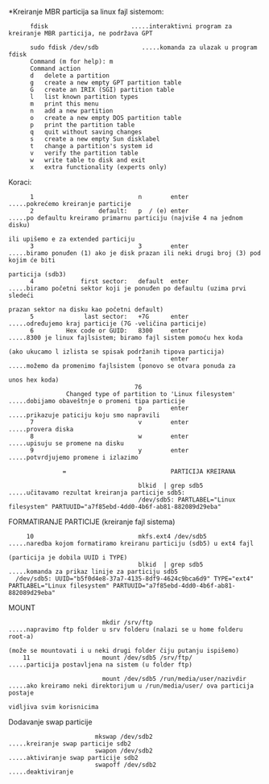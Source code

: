*Kreiranje MBR particija sa linux fajl sistemom:

          fdisk                       .....interaktivni program za kreiranje MBR particija, ne podržava GPT

          sudo fdisk /dev/sdb            .....komanda za ulazak u program fdisk 
          Command (m for help): m
          Command action
          d   delete a partition
          g   create a new empty GPT partition table
          G   create an IRIX (SGI) partition table
          l   list known partition types                               
          m   print this menu
          n   add a new partition                                      
          o   create a new empty DOS partition table
          p   print the partition table
          q   quit without saving changes
          s   create a new empty Sun disklabel
          t   change a partition's system id
          v   verify the partition table
          w   write table to disk and exit
          x   extra functionality (experts only)
Koraci:          
          
          1                             n        enter                      .....pokrećemo kreiranje particije
          2                  default:   p  / (e) enter                      .....po defaultu kreiramo primarnu particiju (najviše 4 na jednom disku)
                                                                                 ili upišemo e za extended particiju
          3                             3        enter                      .....biramo ponuđen (1) ako je disk prazan ili neki drugi broj (3) pod kojim će biti             
                                                                                 particija (sdb3)
          4             first sector:   default  enter                      .....biramo početni sektor koji je ponuđen po defaultu (uzima prvi sledeći 
                                                                                 prazan sektor na disku kao početni default)
          5              last sector:   +7G      enter                      .....određujemo kraj particije (7G -veličina particije)
          6         Hex code or GUID:   8300     enter                      .....8300 je linux fajlsistem; biramo fajl sistem pomoću hex koda 
                                                                                 (ako ukucamo l izlista se spisak podržanih tipova particija)
                                        t        enter                      .....možemo da promenimo fajlsistem (ponovo se otvara ponuda za                     
                                                                                 unos hex koda)
                                       76                                         
                    Changed type of partition to 'Linux filesystem'         .....dobijamo obaveštnje o promeni tipa particije
                                        p        enter                      .....prikazuje paticiju koju smo napravili
          7                             v        enter                      .....provera diska
          8                             w        enter                      .....upisuju se promene na disku 
          9                             y        enter                      .....potvrdjujemo promene i izlazimo
                              
                   =                             PARTICIJA KREIRANA
                              
                                        blkid  | grep sdb5                  .....učitavamo rezultat kreiranja particije sdb5:
                                        /dev/sdb5: PARTLABEL="Linux filesystem" PARTUUID="a7f85ebd-4dd0-4b6f-ab81-882089d29eba"
                              
                              
 FORMATIRANJE PARTICIJE (kreiranje fajl sistema)
                              
         10                             mkfs.ext4 /dev/sdb5                 .....naredba kojom formatiramo kreiranu particiju (sdb5) u ext4 fajl
                                                                                 (particija je dobila UUID i TYPE)
                                        blkid  | grep sdb5                  .....komanda za prikaz linije za particiju sdb5
      /dev/sdb5: UUID="b5f0d4e8-37a7-4135-8df9-4624c9bca6d9" TYPE="ext4" PARTLABEL="Linux filesystem" PARTUUID="a7f85ebd-4dd0-4b6f-ab81-882089d29eba"                            
        
        
MOUNT
                              
                              mkdir /srv/ftp                      .....napravimo ftp folder u srv folderu (nalazi se u home folderu root-a) 
                                                                       (može se mountovati i u neki drugi folder čiju putanju ispišemo)
        11                    mount /dev/sdb5 /srv/ftp/           .....particija postavljena na sistem (u folder ftp)        
                              
                              mount /dev/sdb5 /run/media/user/nazivdir .....ako kreiramo neki direktorijum u /run/media/user/ ova particija postaje
                                                                            vidljiva svim korisnicima                                                                                                                                               
                                                                                                                                                
Dodavanje swap particije

                            mkswap /dev/sdb2                      .....kreiranje swap particije sdb2
                            swapon /dev/sdb2                      .....aktiviranje swap particije sdb2
                            swapoff /dev/sdb2                     .....deaktiviranje
               
               
